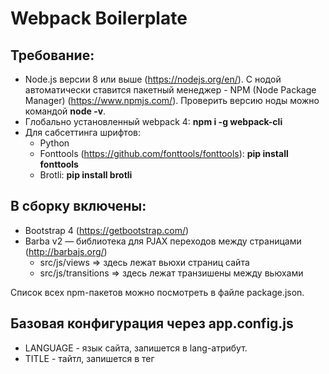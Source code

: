 # Webpack Boilerplate

## Требование:

-   Node.js версии 8 или выше (https://nodejs.org/en/). С нодой автоматически ставится пакетный менеджер - NPM (Node Package Manager) (https://www.npmjs.com/). Проверить версию ноды можно командой **node -v**.
-   Глобально установленный webpack 4: **npm i -g webpack-cli**
-   Для сабсеттинга шрифтов:
    -   Python
    -   Fonttools (https://github.com/fonttools/fonttools): **pip install fonttools**
    -   Brotli: **pip install brotli**

## В сборку включены:

-   Bootstrap 4 (https://getbootstrap.com/)
-   Barba v2 — библиотека для PJAX переходов между страницами (http://barbajs.org/)
    -   src/js/views => здесь лежат вьюхи страниц сайта
    -   src/js/transitions => здесь лежат транзишены между вьюхами

Список всех npm-пакетов можно посмотреть в файле package.json.

## Базовая конфигурация через app.config.js

-   LANGUAGE - язык сайта, запишется в <html> lang-атрибут.
-   TITLE - тайтл, запишется в тег <title> в <head>.
-   DESCRIPTION - дескришпн, запишется в тег <meta content="description">, а также в соответствующие og-метатеги.
-   THEME_COLOR - цвет темы сайта (нужно для Progressive Web App).
-   BACKGROUND_COLOR - цвет фона сайта (нужно для Progressive Web App).
-   USE_HTML - нужно ли генерировать HTML. Если верстаем сразу в php-файле, ставим этот флаг в "false".
-   HTML_PRETTY - человекопонятнон форматирование сгенерированного вебпаком HTML-файлов.
-   USE_FAVICONS - нужно ли генерировать множество иконок для разных платформ (нужно для Progressive Web App).
-   USE_COMPRESSION - нужно ли сжимать ассеты с помощью алгоритмов gzip, brotli, zopfli в процессе сборки.
-   USE_SERVICE_WORKER - нужно ли генерировать service worker.
-   SENTRY_DSN - заполняем DSN-идентификатором, если подключаем sentry.
-   PUBLIC_PATH - публичный абсолютный путь от корня сайта до папки с фронтендом. По умолчанию "/".
-   PUBLIC_PATH_BITRIX - публичный абсолютный путь от корня сайта до папки с фронтендом. Для bitrix-сборки.
-   PUBLIC_PATH_SANDBOX - публичный абсолютный путь от корня сайта до папки с фронтендом. Для sandbox-сборки.
-   SRC_PATH - путь до исходников.
-   BUILD_PATH - путь до билда.

## Обзор комманд:

-   **npm run browserslist** — список поддерживаемых браузеров
-   **npm run dev** — сборка в development-режиме
-   **npm run watch** — watch в production-режиме
-   **npm run watch-dev** — watch в development-режиме
-   **npm run watch-prod** — watch в production-режиме
-   **npm run js-lint** — линтер js
-   **npm run css-lint** — линтер css
-   **npm run css-format** — форматер css, используется в паре с **npm run css-lint**
-   **npm run html-lint** — линтер html
-   **npm run lint** — запуск всех линтеров (для проверки корректности html/css/js перед тем, как отдать бэкендеру)
-   **npm run subsetting** — сабсеттинг шрифтов (удаляются неиспользуемые глифы, значительно уменьшается размер шрифта).
-   **npm start** — сервер в development-режиме
-   **npm run prod** — сборка в production-режиме (publicPath === "/")
-   **npm run prod:sandbox** — сборка в production-режиме (publicPath === "/sand/{project-name}/dev/" - для деплоя на sandbox-сервер Chipsa)
-   **npm run prod:bitrix** — сборка в production-режиме (publicPath === "[путь от корня до папки с фронтендом]")
-   **npm run build** — релизный билд, запускается в production-режиме, включая все линтеры
-   **npm test** — запуск тестов (unit, e2e)

## Полезные npm-пакеты:

-   Preact (https://preactjs.com/) - 3kb альтернатива React с аналогичным API.
-   validator (https://www.npmjs.com/package/validator) - полезный модульный пакет для валидации строк.
-   choices.js (https://www.npmjs.com/package/choices.js) - vanilla JS кастомный селект.
-   GSAP (https://greensock.com/gsap) - одна из лучших библиотек анимаций.
-   Pixi.js (http://www.pixijs.com/) - одна из лучших библиотек для работы с 2D WebGL.
-   Three.js (https://threejs.org/) - одна из лучших библиотек для работы с 3D WebGL.
